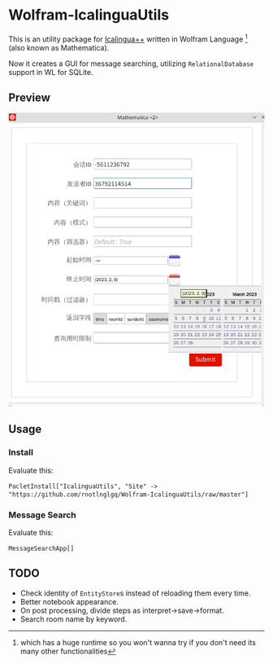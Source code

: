 # Wolfram-IcalinguaUtils

This is an utility package for [Icalingua++](https://github.com/Icalingua-plus-plus/Icalingua-plus-plus) written in Wolfram Language [^1] (also known as Mathematica).

Now it creates a GUI for message searching, utilizing  `RelationalDatabase` support in WL for SQLite.

[^1]: which has a huge runtime so you won't wanna try if you don't need its many other functionalities

## Preview

![FormPage](./Preview.png)

## Usage

### Install

Evaluate this:

```
PacletInstall["IcalinguaUtils", "Site" -> "https://github.com/rnotlnglgq/Wolfram-IcalinguaUtils/raw/master"]
```

### Message Search

Evaluate this:

```
MessageSearchApp[]
```

## TODO

* Check identity of `EntityStore`s instead of reloading them every time.
* Better notebook appearance.
* On post processing, divide steps as interpret->save->format.
* Search room name by keyword.
